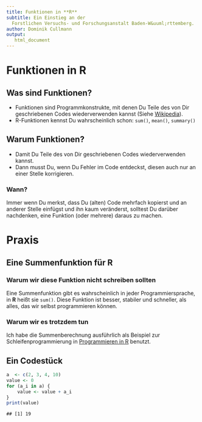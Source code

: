 ```yaml
---
title: Funktionen in **R**
subtitle: Ein Einstieg an der 
  Forstlichen Versuchs- und Forschungsanstalt Baden-W&uuml;rttemberg.
author: Dominik Cullmann
output:
   html_document
---
```


# Funktionen in R

## Was sind Funktionen?

* Funktionen sind Programmkonstrukte, mit denen Du Teile des von Dir geschriebenen Codes wiederverwenden kannst
(Siehe [Wikipedia](https://de.wikipedia.org/wiki/Funktion_(Programmierung))).
* R-Funktionen kennst Du wahrscheinlich schon: `sum()`, `mean()`, `summary()`


## Warum Funktionen?

* Damit Du Teile des von Dir geschriebenen Codes wiederverwenden kannst.
* Dann musst Du, wenn Du Fehler im Code entdeckst, diesen auch nur an einer Stelle korrigieren.

### Wann?
Immer wenn Du merkst, dass Du (alten) Code mehrfach kopierst und an anderer Stelle einf&uuml;gst und ihn kaum ver&auml;nderst, solltest Du dar&uuml;ber nachdenken, eine Funktion (oder mehrere) daraus zu machen. 

# Praxis 

## Eine Summenfunktion f&uuml;r R

### Warum wir diese Funktion nicht schreiben sollten

Eine Summenfunktion gibt es wahrscheinlich in jeder Programmiersprache, in **R** hei&szlig;t sie `sum()`. Diese Funktion ist besser, stabiler und schneller, als alles, das wir selbst programmieren k&ouml;nnen.

### Warum wir es trotzdem tun

Ich habe die Summenberechnung ausf&uuml;hrlich als Beispiel zur Schleifenprogrammierung in 
[Programmieren in R](https://fvafrcu.github.io/programmieren_in_r/#gute-schleifen) benutzt.

## Ein Codest&uuml;ck


```r
a  <- c(2, 3, 4, 10)
value <- 0
for (a_i in a) {
    value <- value + a_i 
}
print(value)
```

```
## [1] 19
```
